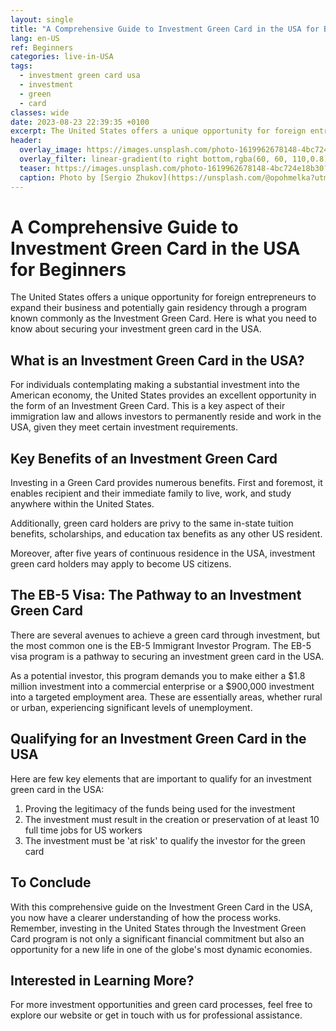 ```yaml
---
layout: single
title: "A Comprehensive Guide to Investment Green Card in the USA for Beginners"
lang: en-US
ref: Beginners
categories: live-in-USA
tags:
  - investment green card usa
  - investment
  - green
  - card
classes: wide
date: 2023-08-23 22:39:35 +0100
excerpt: The United States offers a unique opportunity for foreign entrepreneurs to expand their business and potentially gain residency through a program known commonly as the Investment Green Card.
header:
  overlay_image: https://images.unsplash.com/photo-1619962678148-4bc724e18b30?crop=entropy&cs=tinysrgb&fit=max&fm=jpg&ixid=M3w0Nzk0ODB8MHwxfHNlYXJjaHw5fHxpbnZlc3RtZW50JTIwZ3JlZW4lMjBjYXJkJTIwdXNhJTJDJTIwaW52ZXN0bWVudCUyQyUyMGdyZWVuJTJDJTIwY2FyZHxlbnwwfDB8fHwxNjkyODI2Nzc1fDA&ixlib=rb-4.0.3&q=80&w=1080
  overlay_filter: linear-gradient(to right bottom,rgba(60, 60, 110,0.8), rgba(178, 34, 52, 0.5))
  teaser: https://images.unsplash.com/photo-1619962678148-4bc724e18b30?crop=entropy&cs=tinysrgb&fit=max&fm=jpg&ixid=M3w0Nzk0ODB8MHwxfHNlYXJjaHw5fHxpbnZlc3RtZW50JTIwZ3JlZW4lMjBjYXJkJTIwdXNhJTJDJTIwaW52ZXN0bWVudCUyQyUyMGdyZWVuJTJDJTIwY2FyZHxlbnwwfDB8fHwxNjkyODI2Nzc1fDA&ixlib=rb-4.0.3&q=80&w=400
  caption: Photo by [Sergio Zhukov](https://unsplash.com/@opohmelka?utm_source=wenospeakamericano&utm_medium=referral) on [Unsplash](https://unsplash.com/?utm_source=wenospeakamericano&utm_medium=referral)
---
```

  
  # A Comprehensive Guide to Investment Green Card in the USA for Beginners

The United States offers a unique opportunity for foreign entrepreneurs to expand their business and potentially gain residency through a program known commonly as the Investment Green Card. Here is what you need to know about securing your investment green card in the USA. 

## What is an Investment Green Card in the USA?
For individuals contemplating making a substantial investment into the American economy, the United States provides an excellent opportunity in the form of an Investment Green Card. This is a key aspect of their immigration law and allows investors to permanently reside and work in the USA, given they meet certain investment requirements. 

## Key Benefits of an Investment Green Card 
Investing in a Green Card provides numerous benefits. First and foremost, it enables recipient and their immediate family to live, work, and study anywhere within the United States. 

Additionally, green card holders are privy to the same in-state tuition benefits, scholarships, and education tax benefits as any other US resident. 

Moreover, after five years of continuous residence in the USA, investment green card holders may apply to become US citizens.

## The EB-5 Visa: The Pathway to an Investment Green Card
There are several avenues to achieve a green card through investment, but the most common one is the EB-5 Immigrant Investor Program. The EB-5 visa program is a pathway to securing an investment green card in the USA. 

As a potential investor, this program demands you to make either a $1.8 million investment into a commercial enterprise or a $900,000 investment into a targeted employment area. These are essentially areas, whether rural or urban, experiencing significant levels of unemployment.

## Qualifying for an Investment Green Card in the USA
Here are few key elements that are important to qualify for an investment green card in the USA:
1. Proving the legitimacy of the funds being used for the investment
2. The investment must result in the creation or preservation of at least 10 full time jobs for US workers
3. The investment must be 'at risk' to qualify the investor for the green card

## To Conclude
With this comprehensive guide on the Investment Green Card in the USA, you now have a clearer understanding of how the process works. Remember, investing in the United States through the Investment Green Card program is not only a significant financial commitment but also an opportunity for a new life in one of the globe's most dynamic economies. 

## Interested in Learning More?
For more investment opportunities and green card processes, feel free to explore our website or get in touch with us for professional assistance.